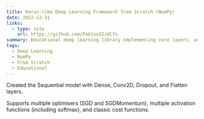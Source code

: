 ```yaml
---
title: Keras-like Deep Learning Framework from Scratch (NumPy)
date: 2022-12-31
links:
  - type: site
    url: https://github.com/Pabloo22/dlfs
summary: Educational deep learning library implementing core layers, activations, optimisers, and training loop with NumPy only.
tags:
  - Deep Learning
  - NumPy
  - From Scratch
  - Educational
---
```


Created the Sequential model with Dense, Conv2D, Dropout, and Flatten layers.

Supports multiple optimisers (SGD and SGDMomentum), multiple activation functions (including softmax), and classic cost functions.

<!--more-->
